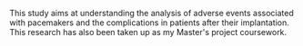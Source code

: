 This study aims at understanding the analysis of adverse events associated with pacemakers and the complications in patients after their implantation. This research has also been taken up as my Master's project coursework. 
